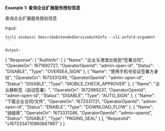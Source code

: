 **Example 1: 查询企业扩展服务授权信息**

查询企业扩展服务授权信息

Input: 

```
tccli essbasic DescribeExtendedServiceAuthInfo --cli-unfold-argument ```

Output: 
```
{
    "Response": {
        "AuthInfo": [
            {
                "Name": "企业与港澳台居民*签署合同",
                "OperateOn": 1671692727,
                "OperatorOpenId": "admin-open-id",
                "Status": "DISABLE",
                "Type": "OVERSEA_SIGN"
            },
            {
                "Name": "使用手机号验证签署方身份",
                "OperateOn": 1673331249,
                "OperatorOpenId": "admin-open-id",
                "Status": "DISABLE",
                "Type": "MOBILE_CHECK_APPROVER"
            },
            {
                "Name": "企业静默签（自动签署）",
                "OperateOn": 1672989237,
                "OperatorOpenId": "admin-open-id",
                "Status": "DISABLE",
                "Type": "AUTO_SIGN"
            },
            {
                "Name": "下载企业合同/文件",
                "OperateOn": 1673331721,
                "OperatorOpenId": "admin-open-id",
                "Status": "ENABLE",
                "Type": "DOWNLOAD_FLOW"
            },
            {
                "Name": "骑缝章",
                "OperateOn": 1673331246,
                "OperatorOpenId": "admin-openid",
                "Status": "DISABLE",
                "Type": "PAGING_SEAL"
            }
        ],
        "RequestId": "s1673334710960667881"
    }
}
```

